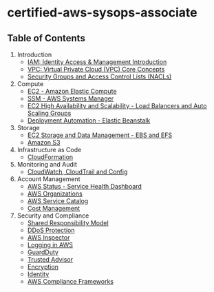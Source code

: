 # certified-aws-sysops-associate

## Table of Contents

1. Introduction
    - [IAM: Identity Access & Management Introduction](1-aws-introduction/iam.md)
    - [VPC: Virtual Private Cloud (VPC) Core Concepts](1-aws-introduction/vpc.md)
    - [Security Groups and Access Control Lists (NACLs)](1-aws-introduction/sg.md)
2. Compute
    - [EC2 - Amazon Elastic Compute](2-compute/ec2.md)
    - [SSM - AWS Systems Manager](2-compute/ssm.md)
    - [EC2 High Availability and Scalability - Load Balancers and Auto Scaling Groups](2-compute/lb.md)
    - [Deployment Automation - Elastic Beanstalk](2-compute/eb.md)
3. Storage
    - [EC2 Storage and Data Management - EBS and EFS](3-storage/ec2-storage.md)
    - [Amazon S3](3-storage/s3.md)
4. Infrastructure as Code
    - [CloudFormation](4-iac/cloudformation.md)
5. Monitoring and Audit
    - [CloudWatch, CloudTrail and Config](5-audit/cloudwatch.md)
6. Account Management
    - [AWS Status - Service Health Dashboard](6-aws-account-management/service-health.md)
    - [AWS Organizations](6-aws-account-management/aws-organizations.md)
    - [AWS Service Catalog](6-aws-account-management/aws-service-catalog.md)
    - [Cost Management](6-aws-account-management/cost-management.md)
7. Security and Compliance
    - [Shared Responsibility Model](7-security/shared-responsibility-model.md)
    - [DDoS Protection](7-security/ddos.md)
    - [AWS Inspector](7-security/inspector.md)
    - [Logging in AWS](7-security/logging.md)
    - [GuardDuty](7-security/guardduty.md)
    - [Trusted Advisor](7-security/trusted-advisor.md)
    - [Encryption](7-security/encryption.md)
    - [Identity](7-security/identity.md)
    - [AWS Compliance Frameworks](7-security/compliance.md)